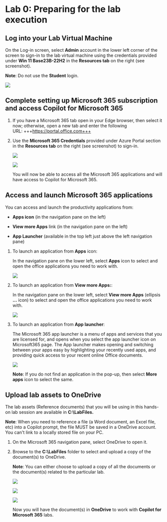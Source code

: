 # Lab 0: Preparing for the lab execution

## Log into your Lab Virtual Machine

On the Log-in screen, select **Admin** account in the lower left
corner of the screen to sign-in to the lab virtual machine using the
credentials provided under **Win 11 Base23B-22H2** in the **Resources
tab** on the right (see screenshot).
 
<span class="mark">**Note**: Do not use the **Student** login</span>.

![](./media/image1.png)

## Complete setting up Microsoft 365 subscription and access Copilot for Microsoft 365

1.  If you have a Microsoft 365 tab open in your Edge browser, then
    select it now; otherwise, open a new tab and enter the following
    URL: +++https://portal.office.com+++
    
2.  <span class="mark">Use the **Microsoft 365 Credentials** provided under Azure Portal section in the **Resources tab** on     the right (see screenshot) to sign-in</span>.

    ![](./media/image3.png)

    ![](./media/image4.png)

    You will now be able to access all the Microsoft 365 applications and
    will have access to Copilot for Microsoft 365.

## Access and launch Microsoft 365 applications

You can access and launch the productivity applications from:

- **Apps icon** (in the navigation pane on the left)

- **View more Apps** link (in the navigation pane on the left)

- **App Launcher** (available in the top left just above the left navigation
  pane)

1.  To launch an application from **Apps** icon:

    In the navigation pane on the lower left, select **Apps** icon to select and open the office applications you
    need to work with.

    ![](./media/image10.png)
    
2.  To launch an application from **View more Apps:**:

    In the navigation pane on the lower left, select **View more Apps**
    (ellipsis **…** icon) to select and open the office applications you
    need to work with.

    ![](./media/image8.png)

3.  To launch an application from **App launcher**:

    The Microsoft 365 app launcher is a menu of apps and services that you
    are licensed for, and opens when you select the app launcher icon on
    Microsoft365 page. The App launcher makes opening and switching
    between your apps easy by highlighting your recently used apps, and
    providing quick access to your recent online Office documents.

    ![](./media/image9.png)

    **Note**: If you do not find an application in the pop-up, then select
    **More apps** icon to select the same.

## Upload lab assets to OneDrive

The lab assets (Reference documents) that you will be using in this
hands-on lab session are available in **C:\LabFiles.**
    
<span class="mark">**Note**: When you need to reference a file (a Word
document, an Excel file, etc) into a Copilot prompt, the file MUST be
saved in a OneDrive account. You can't link to a locally stored file
on your PC.</span>

1.  On the Microsoft 365 navigation pane, select OneDrive to open it.
    
2.  Browse to the **C:\LabFiles** folder to select and upload a copy of
    the document(s) to OneDrive. 

    **Note**: You can either choose to upload a copy of all the documents or the document(s) related to the
    particular lab.

    ![](./media/image5.png)
        

    ![](./media/image6.png)
        

    ![](./media/image7.png)

    Now you will have the document(s) in **OneDrive** to work with
    **Copilot for Microsoft 365** labs.
